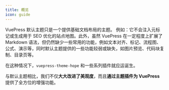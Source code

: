 ```yaml
---
title: 概览
icon: guide
---
```


VuePress 默认主题只是一个提供基础文档布局的主题。 例如：它不会注入元标记或生成用于 SEO 优化的站点地图。此外，虽然 VuePress 在一定程度上扩展了 Markdown 语法，但仍然缺少一些常用的功能，例如文本对齐、标记、流程图、公式、演示等，同时默认主题提供的一些功能较弱或缺失，如图片预览、代码块复制、目录页等。

在这种情况下，`vuepress-theme-hope` 和一些系列插件就应运诞生。

与默认主题相比，我们不仅**大大改进了美观度**，而且**通过主题插件为 VuePress** 提供了全方位的增强功能。
